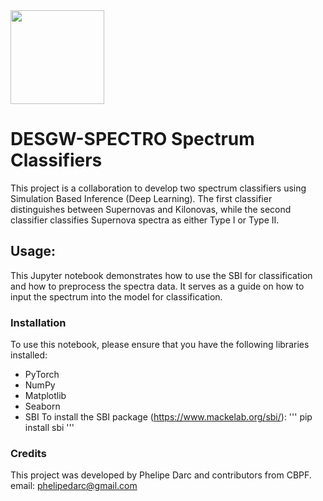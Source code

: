 <img src="https://farm66.staticflickr.com/65535/49055715328_092031af74_o.png"  width="150" />

# DESGW-SPECTRO Spectrum Classifiers
This project is a collaboration to develop two spectrum classifiers using Simulation Based Inference (Deep Learning). The first classifier distinguishes between Supernovas and Kilonovas, while the second classifier classifies Supernova spectra as either Type I or Type II.
## Usage:
This Jupyter notebook demonstrates how to use the SBI for classification and how to preprocess the spectra data. It serves as a guide on how to input the spectrum into the model for classification.
### Installation
To use this notebook, please ensure that you have the following libraries installed:
- PyTorch
- NumPy
- Matplotlib
- Seaborn
- SBI
To install the SBI package (https://www.mackelab.org/sbi/): 
'''
pip install sbi
'''

### Credits
This project was developed by Phelipe Darc  and contributors from CBPF.
email: phelipedarc@gmail.com


